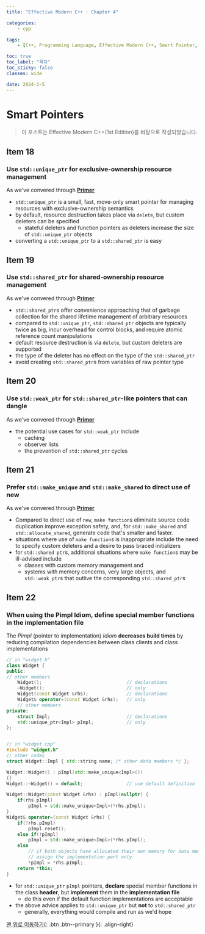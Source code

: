 ```yaml
---
title: "Effective Modern C++ : Chapter 4"

categories:
    - cpp

tags:
    - [C++, Programming Language, Effective Modern C++, Smart Pointer, std::shared_ptr, std::unique_ptr]

toc: true
toc_label: "목차"
toc_sticky: false
classes: wide

date: 2024-1-5
---
```


# Smart Pointers

> 이 포스트는 Effective Modern C++(1st Edition)를 바탕으로 작성되었습니다.

## Item 18

### Use `std::unique_ptr` for exclusive-ownership resource management
As we've convered through [**Primer**](https://sadoe3.github.io/cpp/primer-chapter12/#smart-pointers)
- `std::unique_ptr` is a small, fast, move-only smart pointer for managing resources with exclusive-ownership semantics
- by default, resource destruction takes place via `delete`, but custom deleters can be specified
	* stateful deleters and function pointers as deleters increase the size of `std::unique_ptr` objects
- converting a `std::unique_ptr` to a `std::shared_ptr` is easy


## Item 19

### Use `std::shared_ptr` for shared-ownership resource management
As we've convered through [**Primer**](https://sadoe3.github.io/cpp/primer-chapter12/#smart-pointers)
- `std::shared_ptr`s offer convenience approaching that of garbage collection for the shared lifetime management of arbitrary resources
- compared to `std::unique_ptr`, `std::shared_ptr` objects are typically twice as big, incur overhead for control blocks, and require atomic reference count manipulations
- default resource destruction is via `delete`, but custom deleters are supported
- the type of the deleter has no effect on the type of the `std::shared_ptr`
- avoid creating `std::shared_ptr`s from variables of raw pointer type


## Item 20

### Use `std::weak_ptr` for `std::shared_ptr`-like pointers that can dangle
As we've convered through [**Primer**](https://sadoe3.github.io/cpp/primer-chapter12/#weak_ptr)
- the potential use cases for `std::weak_ptr` include
    * caching
    * observer lists
    * the prevention of `std::shared_ptr` cycles


## Item 21

### Prefer `std::make_unique` and `std::make_shared` to direct use of new
As we've convered through [**Primer**](https://sadoe3.github.io/cpp/primer-chapter12/#make_shared-function)
- Compared to direct use of `new`, `make function`s eliminate source code duplication improve exception safety, and, for `std::make_shared` and `std::allocate_shared`, generate code that's smaller and faster.
- situations where use of `make function`s is inappropriate include the need to specify custom deleters and a desire to pass braced initializers
- for `std::shared ptr`s, additional situations where `make function`s may be ill-advised include
	* classes with custom memory management and
	* systems with memory concerns, very large objects, and `std::weak_ptr`s that outlive the corresponding `std::shared_ptr`s


## Item 22

### When using the Pimpl Idiom, define special member functions in the implementation file
The *Pimpl* (pointer to implementation) *Idiom* **decreases build times** by reducing compilation dependencies between class clients and class implementations
```c++
// in "widget.h"
class Widget {
public:
// other members
    Widget();                               // declarations
    ~Widget();                              // only
    Widget(const Widget &rhs);              // declarations
    Widget& operator=(const Widget &rhs);   // only
    // other members
private:
    struct Impl;                            // declarations
    std::unique_ptr<Impl> pImpl;            // only
};


// in "widget.cpp"
#include "widget.h"
// other codes
struct Widget::Impl { std::string name; /* other data members */ };

Widget::Widget() : pImpl(std::make_unique<Impl>())
{}
Widget::~Widget() = default;                // use default definition

Widget::Widget(const Widget &rhs) : pImpl(nullptr) {
    if(rhs.pImpl)
        pImpl = std::make_unique<Impl>(*rhs.pImpl);
}
Widget& operator=(const Widget &rhs) {
    if(!rhs.pImpl)
        pImpl.reset();
    else if(!pImpl)
        pImpl = std::make_unique<Impl>(*rhs.pImpl);
    else
        // if both objects have allocated their own memory for data members;
        // assign the implementation part only
        *pImpl = *rhs.pImpl;                 
    return *this;
}
```
- for `std::unique_ptr` `pImpl` pointers, **declare** special member functions in the class **header**, but **implement** them in the **implementation file**
    * do this even if the default function implementations are acceptable
- the above advice applies to `std::unique_ptr` but **not** to `std::shared_ptr`
    * generally, everything would compile and run as we'd hope


[맨 위로 이동하기](#){: .btn .btn--primary }{: .align-right}